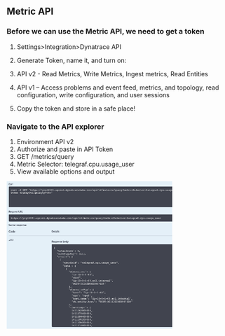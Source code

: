 ## Metric API

### Before we can use the Metric API, we need to get a token

1. Settings>Integration>Dynatrace API

2. Generate Token, name it, and turn on:
3. API v2 - Read Metrics, Write Metrics, Ingest metrics, Read Entities
4. API v1 – Access problems and event feed, metrics, and topology, read configuration, write configuration, and user sessions
5. Copy the token and store in a safe place!

### Navigate to the API explorer
1. Environment API v2
2. Authorize and paste in API Token
3. GET /metrics/query 
4. Metric Selector: telegraf.cpu.usage_user
5. View available options and output

![metricapi](../../assets/images/metricapi.png)
